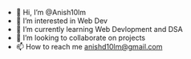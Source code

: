 - 👋 Hi, I’m @Anish10lm
- 👀 I’m interested in Web Dev
- 🌱 I’m currently learning Web Devlopment and DSA
- 💞️ I’m looking to collaborate on projects
- 📫 How to reach me anishd10lm@gmail.com

<!---
Anish10lm/Anish10lm is a ✨ special ✨ repository because its `README.md` (this file) appears on your GitHub profile.
You can click the Preview link to take a look at your changes.
--->

